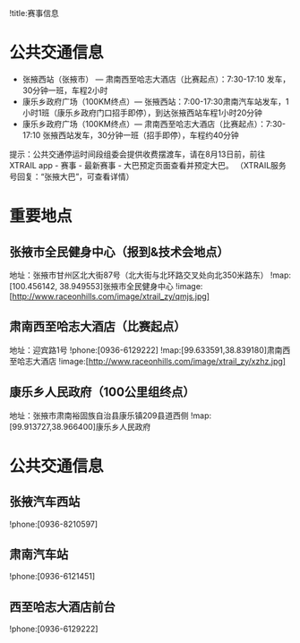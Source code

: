 !title:赛事信息
# 公共交通信息
* 张掖西站（张掖市） — 肃南西至哈志大酒店（比赛起点）：7:30-17:10 发车，30分钟一班，车程2小时 
* 康乐乡政府广场（100KM终点）— 张掖西站：7:00-17:30肃南汽车站发车，1小时1班（康乐乡政府门口招手即停），到达张掖西站车程1小时20分钟
* 康乐乡政府广场（100KM终点）— 肃南西至哈志大酒店（比赛起点）：7:30-17:10 张掖西站发车，30分钟一班（招手即停），车程约40分钟

提示：公共交通停运时间段组委会提供收费摆渡车，请在8月13日前，前往XTRAIL app - 赛事 - 最新赛事 - 大巴预定页面查看并预定大巴。
（XTRAIL服务号回复：“张掖大巴”，可查看详情）

# 重要地点
## 张掖市全民健身中心（报到&技术会地点）
地址：张掖市甘州区北大街87号（北大街与北环路交叉处向北350米路东）
!map:[100.456142, 38.949553]张掖市全民健身中心
!image:[http://www.raceonhills.com/image/xtrail_zy/qmjs.jpg]

## 肃南西至哈志大酒店（比赛起点）
地址：迎宾路1号
!phone:[0936-6129222] 
!map:[99.633591,38.839180]肃南西至哈志大酒店
!image:[http://www.raceonhills.com/image/xtrail_zy/xzhz.jpg]

## 康乐乡人民政府（100公里组终点）
地址：张掖市肃南裕固族自治县康乐镇209县道西侧
!map:[99.913727,38.966400]康乐乡人民政府

# 公共交通信息
## 张掖汽车西站
!phone:[0936-8210597]

## 肃南汽车站
!phone:[0936-6121451]

## 西至哈志大酒店前台
!phone:[0936-6129222]
 

 

